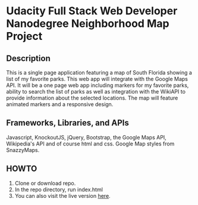 # Udacity Full Stack Web Developer Nanodegree Neighborhood Map Project

## Description

This is a single page application featuring a map of South Florida showing a list of my favorite parks. This web app will integrate with the Google Maps API. It will be a one page web app including markers for my favorite parks, ability to search the list of parks as well as integration with the WikiAPI to provide information about the selected locations. The map will feature animated markers and a responsive design.

## Frameworks, Libraries, and APIs

Javascript, KnockoutJS, jQuery, Bootstrap, the Google Maps API, Wikipedia's API and of course html and css. Google Map styles from SnazzyMaps.

## HOWTO

1. Clone or download repo.
2. In the repo directory, run index.html
3. You can also visit the live version [here](https://fabricio-sousa.github.io/).
